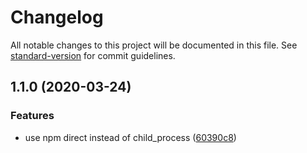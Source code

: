 # Changelog

All notable changes to this project will be documented in this file. See [standard-version](https://github.com/conventional-changelog/standard-version) for commit guidelines.

## 1.1.0 (2020-03-24)


### Features

* use npm direct instead of child_process ([60390c8](https://github.com/NateScarlet/npm-mirror-set/commit/60390c8))
